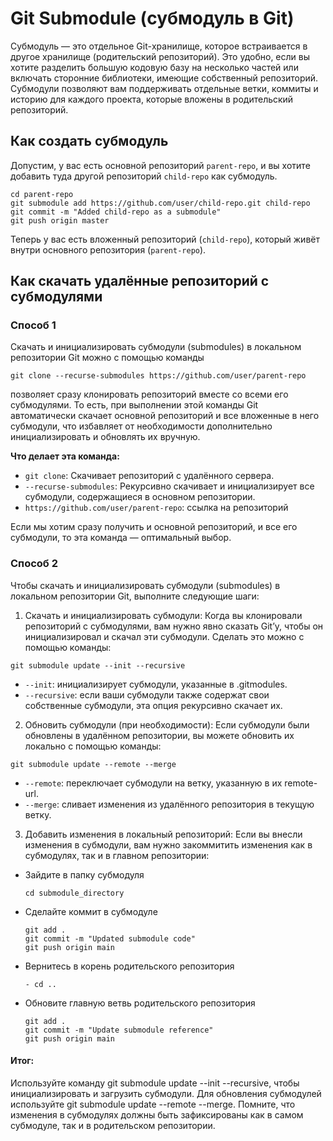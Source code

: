# Git Submodule (субмодуль в Git)

Субмодуль — это отдельное Git-хранилище, которое встраивается в другое хранилище (родительский репозиторий). Это удобно, если вы хотите разделить большую кодовую базу на несколько частей или включать сторонние библиотеки, имеющие собственный репозиторий. Субмодули позволяют вам поддерживать отдельные ветки, коммиты и историю для каждого проекта, которые вложены в родительский репозиторий.

## Как создать субмодуль

Допустим, у вас есть основной репозиторий `parent-repo`, и вы хотите добавить туда другой репозиторий `child-repo` 
как субмодуль.

```
cd parent-repo
git submodule add https://github.com/user/child-repo.git child-repo
git commit -m "Added child-repo as a submodule"
git push origin master
```

Теперь у вас есть вложенный репозиторий (`child-repo`), который живёт внутри основного репозитория (`parent-repo`).

## Как скачать удалённые репозиторий с субмодулями

### Способ 1
Скачать и инициализировать субмодули (submodules) в локальном репозитории Git можно с помощью команды

```
git clone --recurse-submodules https://github.com/user/parent-repo
```

позволяет сразу клонировать репозиторий вместе со всеми его субмодулями. 
То есть, при выполнении этой команды Git автоматически скачает основной репозиторий и все вложенные в него субмодули, 
что избавляет от необходимости дополнительно инициализировать и обновлять их вручную.

**Что делает эта команда:**

- `git clone`: Скачивает репозиторий с удалённого сервера.
- `--recurse-submodules`: Рекурсивно скачивает и инициализирует все субмодули, содержащиеся в основном репозитории.
- `https://github.com/user/parent-repo`: ссылка на репозиторий

Если мы хотим сразу получить и основной репозиторий, и все его субмодули, то эта команда — оптимальный выбор.

### Способ 2

Чтобы скачать и инициализировать субмодули (submodules) в локальном репозитории Git, выполните следующие шаги:

1. Скачать и инициализировать субмодули:
   Когда вы клонировали репозиторий с субмодулями, вам нужно явно сказать Git’у, чтобы он инициализировал 
и скачал эти субмодули. Сделать это можно с помощью команды:

```
git submodule update --init --recursive
```

- `--init`: инициализирует субмодули, указанные в .gitmodules.
- `--recursive`: если ваши субмодули также содержат свои собственные субмодули, эта опция рекурсивно скачает их.

2. Обновить субмодули (при необходимости):
   Если субмодули были обновлены в удалённом репозитории, вы можете обновить их локально с помощью команды:

```
git submodule update --remote --merge
```

- `--remote`: переключает субмодули на ветку, указанную в их remote-url.
- `--merge`: сливает изменения из удалённого репозитория в текущую ветку.

3. Добавить изменения в локальный репозиторий:
   Если вы внесли изменения в субмодули, вам нужно закоммитить изменения как в субмодулях, 
так и в главном репозитории:

- Зайдите в папку субмодуля

    ```
    cd submodule_directory
    ```

- Сделайте коммит в субмодуле
    ```
    git add .
    git commit -m "Updated submodule code"
    git push origin main
    ```

- Вернитесь в корень родительского репозитория
    ```
    - cd ..
    ```

- Обновите главную ветвь родительского репозитория
    ```
    git add .
    git commit -m "Update submodule reference"
    git push origin main
    ```

#### Итог:
Используйте команду git submodule update --init --recursive, чтобы инициализировать и загрузить субмодули.
Для обновления субмодулей используйте git submodule update --remote --merge.
Помните, что изменения в субмодулях должны быть зафиксированы как в самом субмодуле, так и в родительском репозитории.
